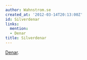 ```yaml
---
author: Wahnstrom.se
created_at: '2012-03-14T20:13:00Z'
id: Silverdenar
links:
  mention:
  - Denar
title: Silverdenar
---
```


[Denar].

  [Denar]: Denar